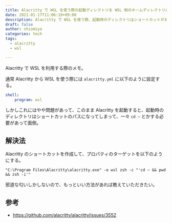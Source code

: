 ```yaml
---
title: Alacritty で WSL を使う際の起動ディレクトリを WSL 側のホームディレクトリにする
date: 2021-01-17T11:06:19+09:00
description: Alacritty で WSL を使う際、起動時のディレクトリはショートカットがあるディレクトリ (Windows パス) になってしまう。それを WSL 側のホームディレクトリに変更する方法。
draft: false
author: shiomiya
categories: tech
tags:
  - alacritty
  - wsl

---
```


Alacritty で WSL を利用する際のメモ。

通常 Alacritty から WSL を使う際には `alacritty.yml` に以下のように設定する。

```yml
shell:
    program: wsl
```

しかしこれにはやや問題があって、このまま Alacritty を起動すると、起動時のディレクトリはショートカットのパスになってしまって、一々 `cd ~` とかする必要があって面倒。

## 解決法

Alacritty のショートカットを作成して、プロパティのターゲットを以下のようにする。

```
"C:\Program Files\Alacritty\alacritty.exe" -e wsl zsh -c "'cd ~ && pwd && zsh -i'"
```

邪道な匂いしかしないので、もっといい方法があれば教えていただきたい。

## 参考

- https://github.com/alacritty/alacritty/issues/3552
